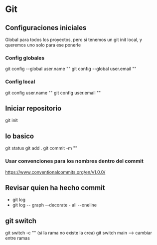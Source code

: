 # Git

## Configuraciones iniciales
Global para todos los proyectos, pero si tenemos un git init local, y queremos uno solo para ese ponerle

### Config globales
git config --global user.name ""
git config --global user.email ""

### Config local
git config user.name ""
git config user.email ""

## Iniciar repositorio
git init

## lo basico
git status
git add .
git commit -m ""

### Usar convenciones para los nombres dentro del commit
https://www.conventionalcommits.org/en/v1.0.0/

## Revisar quien ha hecho commit
- git log
- git log -- graph --decorate - all  --oneline 

## git switch
git switch -c "" (si la rama no existe la crea)
git switch main --> cambiar entre ramas








